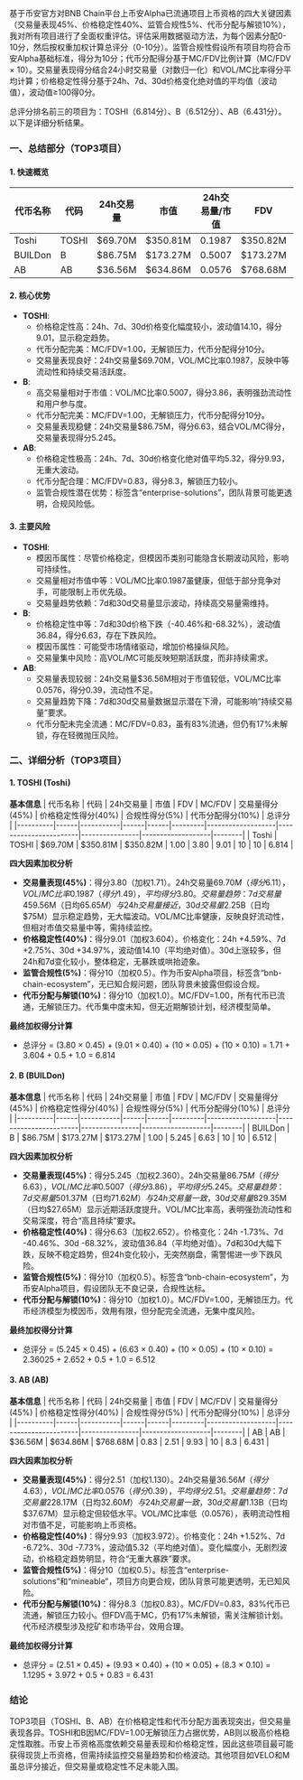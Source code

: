基于币安官方对BNB Chain平台上币安Alpha已流通项目上币资格的四大关键因素（交易量表现45%、价格稳定性40%、监管合规性5%、代币分配与解锁10%），我对所有项目进行了全面权重评估。评估采用数据驱动方法，为每个因素分配0-10分，然后按权重加权计算总评分（0-10分）。监管合规性假设所有项目均符合币安Alpha基础标准，得分为10分；代币分配得分基于MC/FDV比例计算（MC/FDV × 10）。交易量表现得分结合24小时交易量（对数归一化）和VOL/MC比率得分平均计算；价格稳定性得分基于24h、7d、30d价格变化绝对值的平均值（波动值），波动值≥100得0分。

总评分排名前三的项目为：TOSHI（6.814分）、B（6.512分）、AB（6.431分）。以下是详细分析结果。

### 一、总结部分（TOP3项目）

#### 1. 快速概览
| 代币名称 | 代码 | 24h交易量 | 市值 | 24h交易量/市值 | FDV | MC/FDV | 总评分(1-10分) |
|----------|------|-----------|------|----------------|------|---------|----------------|
| Toshi | TOSHI | $69.70M | $350.81M | 0.1987 | $350.82M | 1.00 | 6.814 |
| BUILDon | B | $86.75M | $173.27M | 0.5007 | $173.27M | 1.00 | 6.512 |
| AB | AB | $36.56M | $634.86M | 0.0576 | $768.68M | 0.83 | 6.431 |

#### 2. 核心优势
- **TOSHI**:
  - 价格稳定性高：24h、7d、30d价格变化幅度较小，波动值14.10，得分9.01，显示稳定趋势。
  - 代币分配完美：MC/FDV=1.00，无解锁压力，代币分配得分10分。
  - 交易量表现良好：24h交易量$69.70M，VOL/MC比率0.1987，反映中等流动性和持续交易活跃度。
- **B**:
  - 高交易量相对于市值：VOL/MC比率0.5007，得分3.86，表明强劲流动性和用户参与度。
  - 代币分配完美：MC/FDV=1.00，无解锁压力，代币分配得分10分。
  - 交易量表现稳健：24h交易量$86.75M，得分6.63，结合VOL/MC得分，交易量表现得分5.245。
- **AB**:
  - 价格稳定性极高：24h、7d、30d价格变化绝对值平均5.32，得分9.93，无重大波动。
  - 代币分配合理：MC/FDV=0.83，得分8.3，解锁压力较小。
  - 监管合规性潜在优势：标签含“enterprise-solutions”，团队背景可能更透明，合规风险低。

#### 3. 主要风险
- **TOSHI**:
  - 模因币属性：尽管价格稳定，但模因币类别可能隐含长期波动风险，影响可持续性。
  - 交易量相对市值中等：VOL/MC比率0.1987虽健康，但低于部分竞争对手，可能限制上币优先级。
  - 交易量趋势依赖：7d和30d交易量显示波动，持续高交易量需维持。
- **B**:
  - 价格稳定性中等：7d和30d价格下跌（-40.46%和-68.32%），波动值36.84，得分6.63，存在下跌风险。
  - 模因币属性：可能受市场情绪驱动，增加价格操纵风险。
  - 交易量集中风险：高VOL/MC可能反映短期活跃度，而非持续需求。
- **AB**:
  - 交易量表现较弱：24h交易量$36.56M相对于市值较低，VOL/MC比率0.0576，得分0.39，流动性不足。
  - 交易量趋势下降：7d和30d交易量数据显示潜在下滑，可能影响“持续交易量”要求。
  - 代币分配未完全流通：MC/FDV=0.83，虽有83%流通，但仍有17%未解锁，存在轻微抛压风险。

### 二、详细分析（TOP3项目）

#### 1. TOSHI (Toshi)
**基本信息**
| 代币名称 | 代码 | 24h交易量 | 市值 | FDV | MC/FDV | 交易量得分(45%) | 价格稳定性得分(40%) | 合规性得分(5%) | 代币分配得分(10%) | 总评分 |
|----------|------|-----------|------|------|---------|-------------------|-----------------------|----------------|-------------------|--------|
| Toshi | TOSHI | $69.70M | $350.81M | $350.82M | 1.00 | 3.80 | 9.01 | 10 | 10 | 6.814 |

**四大因素加权分析**
- **交易量表现(45%)**：得分3.80（加权1.71）。24h交易量$69.70M（得分6.11），VOL/MC比率0.1987（得分1.49），平均得分3.80。交易量趋势：7d交易量$459.56M（日均$65.65M）与24h交易量接近，30d交易量$2.25B（日均$75M）显示稳定趋势，无大幅波动。VOL/MC比率健康，反映良好流动性，但相对市值交易量中等，需持续监控。
- **价格稳定性(40%)**：得分9.01（加权3.604）。价格变化：24h +4.59%、7d +2.75%、30d +34.97%，波动值14.10（平均绝对值）。30d上涨较多，但24h和7d变化较小，整体稳定，无暴跌或哄抬迹象。
- **监管合规性(5%)**：得分10（加权0.5）。作为币安Alpha项目，标签含“bnb-chain-ecosystem”，无已知合规问题，团队背景未披露但假设合规。
- **代币分配与解锁(10%)**：得分10（加权1.0）。MC/FDV=1.00，所有代币已流通，无解锁压力。代币集中度未知，但无近期解锁计划，经济模型简单。

**最终加权得分计算**
- 总评分 = (3.80 × 0.45) + (9.01 × 0.40) + (10 × 0.05) + (10 × 0.10) = 1.71 + 3.604 + 0.5 + 1.0 = 6.814

#### 2. B (BUILDon)
**基本信息**
| 代币名称 | 代码 | 24h交易量 | 市值 | FDV | MC/FDV | 交易量得分(45%) | 价格稳定性得分(40%) | 合规性得分(5%) | 代币分配得分(10%) | 总评分 |
|----------|------|-----------|------|------|---------|-------------------|-----------------------|----------------|-------------------|--------|
| BUILDon | B | $86.75M | $173.27M | $173.27M | 1.00 | 5.245 | 6.63 | 10 | 10 | 6.512 |

**四大因素加权分析**
- **交易量表现(45%)**：得分5.245（加权2.360）。24h交易量$86.75M（得分6.63），VOL/MC比率0.5007（得分3.86），平均得分5.245。交易量趋势：7d交易量$501.37M（日均$71.62M）与24h交易量一致，30d交易量$829.35M（日均$27.65M）显示近期活跃度提升。VOL/MC比率高，表明强劲流动性和交易深度，符合“高且持续”要求。
- **价格稳定性(40%)**：得分6.63（加权2.652）。价格变化：24h -1.73%、7d -40.46%、30d -68.32%，波动值36.84（平均绝对值）。7d和30d大幅下跌，反映不稳定趋势，但24h变化较小，无突然崩盘，需警惕进一步下跌风险。
- **监管合规性(5%)**：得分10（加权0.5）。标签含“bnb-chain-ecosystem”，为币安Alpha项目，假设团队无不良记录，合规性达标。
- **代币分配与解锁(10%)**：得分10（加权1.0）。MC/FDV=1.00，无解锁压力。代币经济模型为模因币，效用有限，但分配完全流通，无集中度风险。

**最终加权得分计算**
- 总评分 = (5.245 × 0.45) + (6.63 × 0.40) + (10 × 0.05) + (10 × 0.10) = 2.36025 + 2.652 + 0.5 + 1.0 = 6.512

#### 3. AB (AB)
**基本信息**
| 代币名称 | 代码 | 24h交易量 | 市值 | FDV | MC/FDV | 交易量得分(45%) | 价格稳定性得分(40%) | 合规性得分(5%) | 代币分配得分(10%) | 总评分 |
|----------|------|-----------|------|------|---------|-------------------|-----------------------|----------------|-------------------|--------|
| AB | AB | $36.56M | $634.86M | $768.68M | 0.83 | 2.51 | 9.93 | 10 | 8.3 | 6.431 |

**四大因素加权分析**
- **交易量表现(45%)**：得分2.51（加权1.130）。24h交易量$36.56M（得分4.63），VOL/MC比率0.0576（得分0.39），平均得分2.51。交易量趋势：7d交易量$228.17M（日均$32.60M）与24h交易量一致，30d交易量$1.13B（日均$37.67M）显示稳定但较低水平。VOL/MC比率低（0.0576），表明流动性相对市值不足，可能影响上币资格。
- **价格稳定性(40%)**：得分9.93（加权3.972）。价格变化：24h +1.52%、7d -6.72%、30d -7.73%，波动值5.32（平均绝对值）。变化幅度小，无剧烈波动，价格稳定趋势明显，符合“无重大暴跌”要求。
- **监管合规性(5%)**：得分10（加权0.5）。标签含“enterprise-solutions”和“mineable”，项目方向更合规，团队背景可能更透明，无已知风险。
- **代币分配与解锁(10%)**：得分8.3（加权0.83）。MC/FDV=0.83，83%代币已流通，解锁压力较小。但FDV高于MC，仍有17%未解锁，需关注解锁计划。代币经济模型涉及挖矿和市场平台，效用合理。

**最终加权得分计算**
- 总评分 = (2.51 × 0.45) + (9.93 × 0.40) + (10 × 0.05) + (8.3 × 0.10) = 1.1295 + 3.972 + 0.5 + 0.83 = 6.431

### 结论
TOP3项目（TOSHI、B、AB）在价格稳定性和代币分配方面表现突出，但交易量表现各异。TOSHI和B因MC/FDV=1.00无解锁压力占据优势，AB则以极高价格稳定性取胜。币安上币资格高度依赖交易量表现和价格稳定性，因此这些项目最可能获得现货上币资格，但需持续监控交易量趋势和价格波动。其他项目如VELO和M虽总评分接近，但交易量或稳定性不足未能入围。